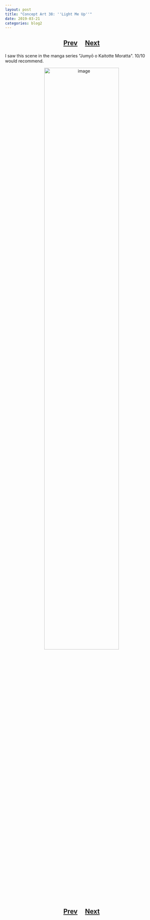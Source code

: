 ```yaml
---
layout: post
title: "Concept Art 38: ''Light Me Up''"
date: 2019-03-21
categories: blog2
---
```


<h2>
  <p style="text-align:center;">
    <a href="/wingsofthechorus/archive/2019/03/21/conceptart37">Prev</a>
    &nbsp;&nbsp;&nbsp;
    <a href="/wingsofthechorus/archive/2019/03/22/conceptart39">Next</a>
  </p>
</h2>

I saw this scene in the manga series "Jumyō o Kaitotte Moratta". 10/10 would recommend.

<p style="text-align:center;">
  <img src="/wingsofthechorus/images/conceptart/ca38.png" width="70%" alt="image"/>
</p>

<h2>
  <p style="text-align:center;">
    <a href="/wingsofthechorus/archive/2019/03/21/conceptart37">Prev</a>
    &nbsp;&nbsp;&nbsp;
    <a href="/wingsofthechorus/archive/2019/03/22/conceptart39">Next</a>
  </p>
</h2>
